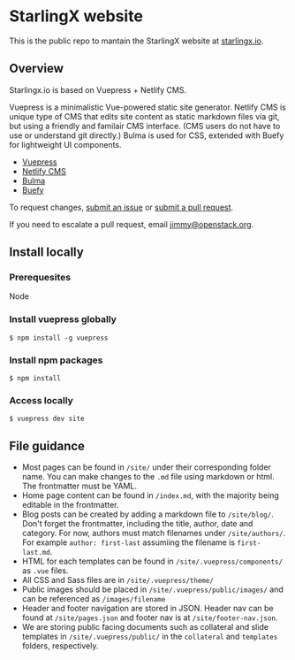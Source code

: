 # StarlingX website

This is the public repo to mantain the StarlingX website at [starlingx.io](starlingx.io).

## Overview

Starlingx.io is based on Vuepress + Netlify CMS.

Vuepress is a minimalistic Vue-powered static site generator. Netlify CMS is unique type of CMS that edits site content as static markdown files via git, but using a friendly and familair CMS interface. (CMS users do not have to use or understand git directly.) Bulma is used for CSS, extended with Buefy for lightweight UI components.

- [Vuepress](https://vuepress.vuejs.org/)
- [Netlify CMS](https://www.netlifycms.org)
- [Bulma](https://bulma.io)
- [Buefy](https://buefy.github.io)

To request changes, [submit an issue](https://github.com/StarlingXWeb/starlingx-website/issues) or [submit a pull request](https://github.com/StarlingXWeb/starlingx-website/pulls).

If you need to escalate a pull request, email [jimmy@openstack.org](mailto:jimmy@openstack.org).

## Install locally

### Prerequesites

Node

### Install vuepress globally

```
$ npm install -g vuepress
```

### Install npm packages

```
$ npm install
```

### Access locally

```
$ vuepress dev site
```

## File guidance

- Most pages can be found in `/site/` under their corresponding folder name. You can make changes to the `.md` file using markdown or html. The frontmatter must be YAML.
- Home page content can be found in `/index.md`, with the majority being editable in the frontmatter.
- Blog posts can be created by adding a markdown file to `/site/blog/`. Don't forget the frontmatter, including the title, author, date and category. For now, authors must match filenames under `/site/authors/`. For example `author: first-last` assumiing the filename is `first-last.md`.
- HTML for each templates can be found in `/site/.vuepress/components/` as `.vue` files.
- All CSS and Sass files are in `/site/.vuepress/theme/`
- Public images should be placed in `/site/.vuepress/public/images/` and can be referenced as `/images/filename`
- Header and footer navigation are stored in JSON. Header nav can be found at `/site/pages.json` and footer nav is at `/site/footer-nav.json`.
- We are storing public facing documents such as collateral and slide templates in `/site/.vuepress/public/` in the `collateral` and `templates` folders, respectively.

